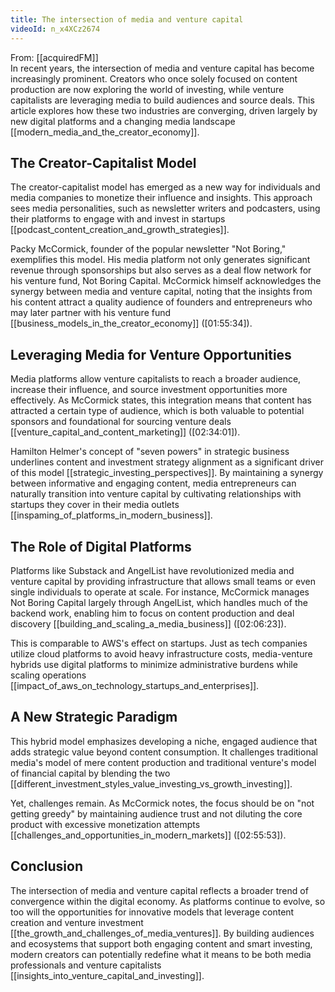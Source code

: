 ```yaml
---
title: The intersection of media and venture capital
videoId: n_x4XCz2674
---
```


From: [[acquiredFM]] <br/> 
In recent years, the intersection of media and venture capital has become increasingly prominent. Creators who once solely focused on content production are now exploring the world of investing, while venture capitalists are leveraging media to build audiences and source deals. This article explores how these two industries are converging, driven largely by new digital platforms and a changing media landscape [[modern_media_and_the_creator_economy]].

## The Creator-Capitalist Model

The creator-capitalist model has emerged as a new way for individuals and media companies to monetize their influence and insights. This approach sees media personalities, such as newsletter writers and podcasters, using their platforms to engage with and invest in startups [[podcast_content_creation_and_growth_strategies]].

Packy McCormick, founder of the popular newsletter "Not Boring," exemplifies this model. His media platform not only generates significant revenue through sponsorships but also serves as a deal flow network for his venture fund, Not Boring Capital. McCormick himself acknowledges the synergy between media and venture capital, noting that the insights from his content attract a quality audience of founders and entrepreneurs who may later partner with his venture fund [[business_models_in_the_creator_economy]] (<a class="yt-timestamp" data-t="01:55:34">[01:55:34]</a>).

## Leveraging Media for Venture Opportunities

Media platforms allow venture capitalists to reach a broader audience, increase their influence, and source investment opportunities more effectively. As McCormick states, this integration means that content has attracted a certain type of audience, which is both valuable to potential sponsors and foundational for sourcing venture deals [[venture_capital_and_content_marketing]] (<a class="yt-timestamp" data-t="02:34:01">[02:34:01]</a>).

Hamilton Helmer's concept of "seven powers" in strategic business underlines content and investment strategy alignment as a significant driver of this model [[strategic_investing_perspectives]]. By maintaining a synergy between informative and engaging content, media entrepreneurs can naturally transition into venture capital by cultivating relationships with startups they cover in their media outlets [[inspaming_of_platforms_in_modern_business]].

## The Role of Digital Platforms

Platforms like Substack and AngelList have revolutionized media and venture capital by providing infrastructure that allows small teams or even single individuals to operate at scale. For instance, McCormick manages Not Boring Capital largely through AngelList, which handles much of the backend work, enabling him to focus on content production and deal discovery [[building_and_scaling_a_media_business]] (<a class="yt-timestamp" data-t="02:06:23">[02:06:23]</a>).

This is comparable to AWS's effect on startups. Just as tech companies utilize cloud platforms to avoid heavy infrastructure costs, media-venture hybrids use digital platforms to minimize administrative burdens while scaling operations [[impact_of_aws_on_technology_startups_and_enterprises]].

## A New Strategic Paradigm

This hybrid model emphasizes developing a niche, engaged audience that adds strategic value beyond content consumption. It challenges traditional media's model of mere content production and traditional venture's model of financial capital by blending the two [[different_investment_styles_value_investing_vs_growth_investing]]. 

Yet, challenges remain. As McCormick notes, the focus should be on "not getting greedy" by maintaining audience trust and not diluting the core product with excessive monetization attempts [[challenges_and_opportunities_in_modern_markets]] (<a class="yt-timestamp" data-t="02:55:53">[02:55:53]</a>).

## Conclusion

The intersection of media and venture capital reflects a broader trend of convergence within the digital economy. As platforms continue to evolve, so too will the opportunities for innovative models that leverage content creation and venture investment [[the_growth_and_challenges_of_media_ventures]]. By building audiences and ecosystems that support both engaging content and smart investing, modern creators can potentially redefine what it means to be both media professionals and venture capitalists [[insights_into_venture_capital_and_investing]].